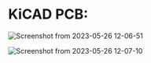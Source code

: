 # KiCAD PCB:

![Screenshot from 2023-05-26 12-06-51](https://github.com/Marnonel6/advanced_mechatronics/assets/60977336/c90e9553-1e37-4672-98e8-477a7e81fbde)


![Screenshot from 2023-05-26 12-07-10](https://github.com/Marnonel6/advanced_mechatronics/assets/60977336/9af246ca-37b2-4528-a966-7a7e14ee65a8)
